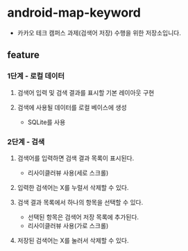 # android-map-keyword

- 카카오 테크 캠퍼스 과제(검색어 저장) 수행을 위한 저장소입니다.

## feature

### 1단계 - 로컬 데이터

1. 검색어 입력 및 검색 결과를 표시할 기본 레이아웃 구현

2. 검색에 사용될 데이터를 로컬 베이스에 생성
    - SQLite를 사용

### 2단계 - 검색

1. 검색어를 입력하면 검색 결과 목록이 표시된다.
    - 리사이클러뷰 사용(세로 스크롤)

2. 입력한 검색어는 X를 누럴서 삭제할 수 있다.

3. 검색 결과 목록에서 하나의 항목을 선택할 수 있다.
    - 선택된 항목은 검색어 저장 목록에 추가된다.
    - 리사이클러뷰 사용(가로 스크롤)

4. 저장된 검색어는 X를 눌러서 삭제할 수 있다.